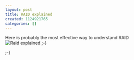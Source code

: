 ```yaml
---
layout: post
title: RAID explained
created: 1124921765
categories: []
---
```

Here is probably the most effective way to understand RAID
<img src="/images/raid.jpg" alt="Raid explained ;-)" />
<!--break-->
;-)
